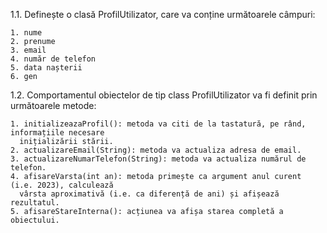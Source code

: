  1.1. Definește o clasă ProfilUtilizator, care va conține următoarele câmpuri:

    1. nume
    2. prenume
    3. email
    4. număr de telefon
    5. data nașterii
    6. gen

1.2. Comportamentul obiectelor de tip class ProfilUtilizator va fi definit prin următoarele metode:

    1. initializeazaProfil(): metoda va citi de la tastatură, pe rând, informațiile necesare
      inițializării stării.
    2. actualizareEmail(String): metoda va actualiza adresa de email.
    3. actualizareNumarTelefon(String): metoda va actualiza numărul de telefon.
    4. afisareVarsta(int an): metoda primește ca argument anul curent (i.e. 2023), calculează
      vârsta aproximativă (i.e. ca diferență de ani) și afișează rezultatul.
    5. afisareStareInterna(): acțiunea va afișa starea completă a obiectului.
